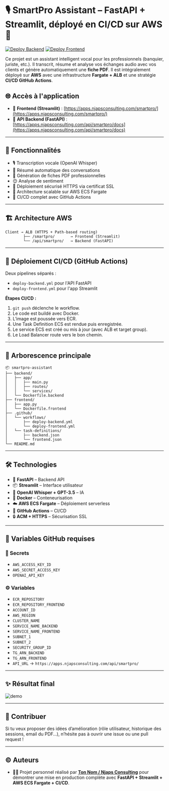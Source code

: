 # 🎙️ SmartPro Assistant – FastAPI + Streamlit, déployé en CI/CD sur AWS 🚀

[![Deploy Backend](https://github.com/marcelnjapo/smartbank-assistant/actions/workflows/deploy-backend.yml/badge.svg)](https://github.com/marcelnjapo/smartpro-assistant/actions/workflows/deploy-backend.yml)
[![Deploy Frontend](https://github.com/marcelnjapo/smartbank-assistant/actions/workflows/deploy-frontend.yml/badge.svg)](https://github.com/marcelnjapo/smartpro-assistant/actions/workflows/deploy-frontend.yml)

Ce projet est un assistant intelligent vocal pour les professionnels (banquier, juriste, etc.). Il transcrit, résume et analyse vos échanges audio avec vos clients et génère automatiquement une **fiche PDF**. Il est intégralement déployé sur **AWS** avec une infrastructure **Fargate + ALB** et une stratégie **CI/CD GitHub Actions**.

## 🌐 Accès à l'application

- 🔗 **Frontend (Streamlit)** : [https://apps.njapsconsulting.com/smartpro/](https://apps.njapsconsulting.com/smartpro/)
- 🔗 **API Backend (FastAPI)** : [https://apps.njapsconsulting.com/api/smartpro/docs](https://apps.njapsconsulting.com/api/smartpro/docs)

---

## 🧠 Fonctionnalités

- 🎙️ Transcription vocale (OpenAI Whisper)
- 🧠 Résumé automatique des conversations
- 📄 Génération de fiches PDF professionnelles
- 😊 Analyse de sentiment
- 🔐 Déploiement sécurisé HTTPS via certificat SSL
- 🧬 Architecture scalable sur AWS ECS Fargate
- 🔁 CI/CD complet avec GitHub Actions

---

## 🏗️ Architecture AWS

```
Client → ALB (HTTPS + Path-based routing)
        ├── /smartpro/       → Frontend (Streamlit)
        └── /api/smartpro/   → Backend (FastAPI)
```

---

## 🔁 Déploiement CI/CD (GitHub Actions)

Deux pipelines séparés :
- `deploy-backend.yml` pour l'API FastAPI
- `deploy-frontend.yml` pour l'app Streamlit

**Étapes CI/CD :**
1. `git push` déclenche le workflow.
2. Le code est buildé avec Docker.
3. L’image est poussée vers ECR.
4. Une Task Definition ECS est rendue puis enregistrée.
5. Le service ECS est créé ou mis à jour (avec ALB et target group).
6. Le Load Balancer route vers le bon chemin.

---

## 📁 Arborescence principale

```
📦 smartpro-assistant
├── backend/
│   ├── app/
│   │   ├── main.py
│   │   ├── routes/
│   │   └── services/
│   └── Dockerfile.backend
├── frontend/
│   ├── app.py
│   └── Dockerfile.frontend
├── .github/
│   └── workflows/
│       ├── deploy-backend.yml
│       └── deploy-frontend.yml
│   └── task-definitions/
│       ├── backend.json
│       └── frontend.json
└── README.md
```

---

## 🛠️ Technologies

- 🐍 **FastAPI** – Backend API
- 📦 **Streamlit** – Interface utilisateur
- 🧠 **OpenAI Whisper + GPT-3.5** – IA
- 🐳 **Docker** – Conteneurisation
- ☁️ **AWS ECS Fargate** – Déploiement serverless
- 🐙 **GitHub Actions** – CI/CD
- 🔒 **ACM + HTTPS** – Sécurisation SSL

---

## 📌 Variables GitHub requises

### 🔐 Secrets
- `AWS_ACCESS_KEY_ID`
- `AWS_SECRET_ACCESS_KEY`
- `OPENAI_API_KEY`

### ⚙️ Variables
- `ECR_REPOSITORY`
- `ECR_REPOSITORY_FRONTEND`
- `ACCOUNT_ID`
- `AWS_REGION`
- `CLUSTER_NAME`
- `SERVICE_NAME_BACKEND`
- `SERVICE_NAME_FRONTEND`
- `SUBNET_1`
- `SUBNET_2`
- `SECURITY_GROUP_ID`
- `TG_ARN_BACKEND`
- `TG_ARN_FRONTEND`
- `API_URL` → `https://apps.njapsconsulting.com/api/smartpro/`

---

## ✨ Résultat final

![demo](assets/demo_smartpro.png)

---

## 🤝 Contribuer

Si tu veux proposer des idées d’amélioration (rôle utilisateur, historique des sessions, email du PDF…), n’hésite pas à ouvrir une issue ou une pull request !

---

## © Auteurs

- 🧑‍💻 Projet personnel réalisé par **[Ton Nom / Njaps Consulting](https://www.njapsconsulting.com)** pour démontrer une mise en production complète avec **FastAPI + Streamlit + AWS ECS Fargate + CI/CD**.